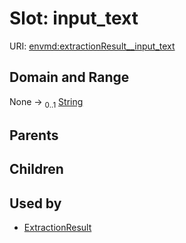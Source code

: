 
# Slot: input_text




URI: [envmd:extractionResult__input_text](http://w3id.org/ontogpt/environmental-metadataextractionResult__input_text)


## Domain and Range

None &#8594;  <sub>0..1</sub> [String](types/String.md)

## Parents


## Children


## Used by

 * [ExtractionResult](ExtractionResult.md)
